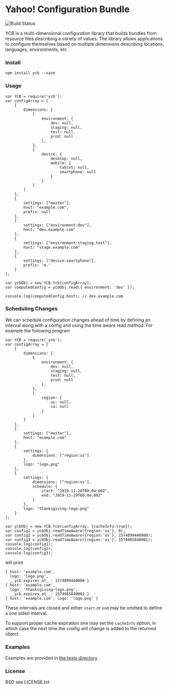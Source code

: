 # Yahoo! Configuration Bundle

![Build Status](https://github.com/yahoo/ycb/actions/workflows/node.js.yml/badge.svg)

YCB is a multi-dimensional configuration library that builds bundles from resource files describing a variety of values. The library allows applications to configure themselves based on multiple dimensions describing locations, languages, environments, etc.

### Install

`npm install ycb --save`

### Usage

```
var YCB = require('ycb');
var configArray = [
    {
        dimensions: [
            {
                environment: {
                    dev: null,
                    staging: null,
                    test: null,
                    prod: null
                },
            },
            {
                device: {
                    desktop: null,
                    mobile: {
                        tablet: null,
                        smartphone: null
                    }
                }
            }
        ]
    },
    {
        settings: ["master"],
        host: "example.com",
        prefix: null
    },
    {
        settings: ["environment:dev"],
        host: "dev.example.com"
    },
    {
        settings: ["environment:staging,test"],
        host: "stage.example.com"
    },
    {
        settings: ["device:smartphone"],
        prefix: 'm.'
    }
];

var ycbObj = new YCB.Ycb(configArray);
var computedConfig = ycbObj.read({ environment: 'dev' });

console.log(computedConfig.host); // dev.example.com
```
### Scheduling Changes
We can schedule configuration changes ahead of time by defining an interval along with a config and using the time aware read method. For example the following program
```
var YCB = require('ycb');
var configArray = [
    {
        dimensions: [
            {
                environment: {
                    dev: null,
                    staging: null,
                    test: null,
                    prod: null
                },
            },
            {
                region: {
                    us: null,
                    ca: null
                }
            }
        ]
    },
    {
        settings: ["master"],
        host: "example.com"
    },
    {
        settings: {
            dimensions: ["region:us"]
        },
        logo: "logo.png"
    },
    {
        settings: {
            dimensions: ["region:us"],
            schedule: {
                start: "2019-11-28T00:04:00Z",
                end: "2019-11-29T00:04:00Z"
            }
        },
        logo: "thanksgiving-logo.png"
    }
];

var ycbObj = new YCB.Ycb(configArray, {cacheInfo:true});
var config1 = ycbObj.readTimeAware({region:'us'}, 0);
var config2 = ycbObj.readTimeAware({region:'us'}, 1574899440000);
var config3 = ycbObj.readTimeAware({region:'us'}, 1574985840001);
console.log(config1);
console.log(config2);
console.log(config3);
```
will print
```
{ host: 'example.com',
  logo: 'logo.png',
  __ycb_expires_at__: 1574899440000 }
{ host: 'example.com',
  logo: 'thanksgiving-logo.png',
  __ycb_expires_at__: 1574985840001 }
{ host: 'example.com', logo: 'logo.png' }
```
These intervals are closed and either `start` or `end` may be omitted to define a one sided interval.

To support proper cache expiration one may set the `cacheInfo` option, in which case the next time the config will change is added to the returned object.
### Examples

Examples are provided in [the tests directory](https://github.com/yahoo/ycb/tree/master/tests).

### License

BSD see LICENSE.txt
